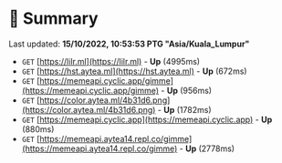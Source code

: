 # 📖 Summary
Last updated: **15/10/2022, 10:53:53 PTG "Asia/Kuala_Lumpur"**

- `GET` [https://lilr.ml](https://lilr.ml) - **Up** (4995ms)
- `GET` [https://hst.aytea.ml](https://hst.aytea.ml) - **Up** (672ms)
- `GET` [https://memeapi.cyclic.app/gimme](https://memeapi.cyclic.app/gimme) - **Up** (956ms)
- `GET` [https://color.aytea.ml/4b31d6.png](https://color.aytea.ml/4b31d6.png) - **Up** (1782ms)
- `GET` [https://memeapi.cyclic.app](https://memeapi.cyclic.app) - **Up** (880ms)
- `GET` [https://memeapi.aytea14.repl.co/gimme](https://memeapi.aytea14.repl.co/gimme) - **Up** (2778ms)
